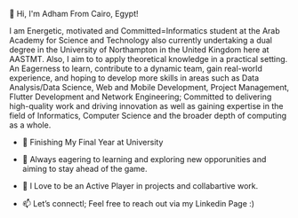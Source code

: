👋 Hi, I'm Adham From Cairo, Egypt!

I am Energetic, motivated and Committed=Informatics student at the Arab Academy for Science and Technology also currently undertaking a dual degree in the University of Northampton in the United Kingdom here at AASTMT. 
Also, I aim to to apply theoretical knowledge in a practical setting. An Eagerness to learn, contribute to a dynamic team, gain real-world experience, and hoping to develop more skills in areas such as Data Analysis/Data Science, Web and Mobile Development, Project Management, Flutter Development and Network Engineering;
Committed to delivering high-quality work and driving innovation as well as gaining expertise in the field of Informatics, Computer Science and the broader depth of computing as a whole.


- 🔭 Finishing My Final Year at University

- 🌱 Always eagering to learning and exploring new opporunities and aiming to stay ahead of the game.

- 🚀 I Love to be an Active Player in projects and collabartive work. 

- 📫 Let’s connectl; Feel free to reach out via my Linkedin Page :)

